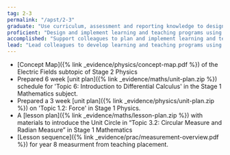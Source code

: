 ```yaml
---
tag: 2-3
permalink: "/apst/2-3"
graduate: "Use curriculum, assessment and reporting knowledge to design learning sequences and lesson plans."
proficient: "Design and implement learning and teaching programs using knowledge of curriculum, assessment and reporting requirements." 
accomplished: "Support colleagues to plan and implement learning and teaching programs using contemporary knowledge and understanding of curriculum, assessment and reporting requirements."
lead: "Lead colleagues to develop learning and teaching programs using comprehensive knowledge of curriculum, assessment and reporting requirements."
---
```

* [Concept Map]({% link _evidence/physics/concept-map.pdf %}) of the Electric Fields subtopic of Stage 2 Physics
* Prepared 6 week [unit plan]({% link _evidence/maths/unit-plan.zip %}) schedule for 'Topic 6: Introduction to Differential Calculus' in the Stage 1 Mathematics subject.
* Prepared a 3 week [unit plan]({% link _evidence/physics/unit-plan.zip %}) on 'Topic 1.2: Force' in Stage 1 Physics.
* A [lesson plan]({% link _evidence/maths/lesson-plan.zip %}) with materials to introduce the Unit Circle in “Topic 3.2: Circular Measure and Radian Measure” in Stage 1 Mathematics 
* [Lesson sequence]({% link _evidence/prac/measurement-overview.pdf %}) for year 8 measurment from teaching placement.